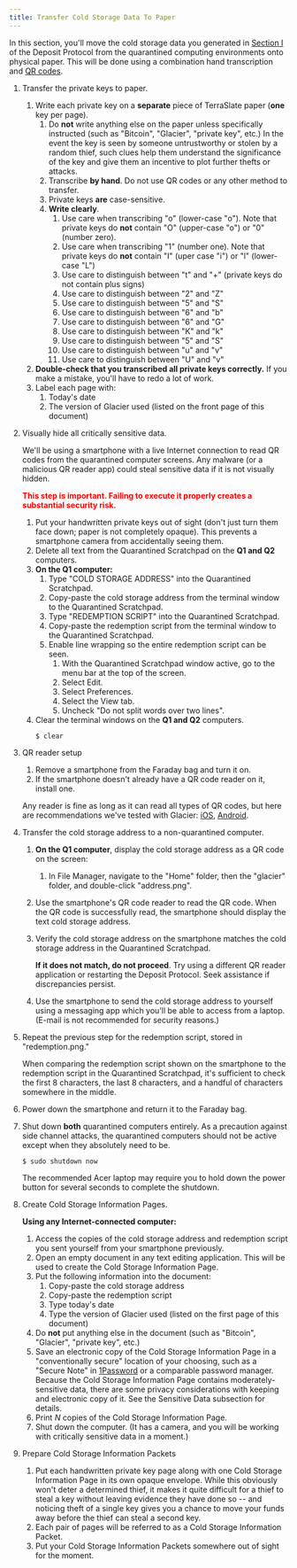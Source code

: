 ```yaml
---
title: Transfer Cold Storage Data To Paper
---
```


In this section, you'll move the cold storage data you generated in [Section I](/docs/deposit/generate-cold-storage-data/) of the Deposit Protocol from the quarantined computing environments onto physical paper. This will be
done using a combination hand transcription and
[QR codes](https://en.wikipedia.org/wiki/QR_code).

1. Transfer the <span class="danger">private keys</span> to paper.
    1. Write each <span class="danger">private key</span> on a **separate** piece
    of TerraSlate paper (**one** key per page).
        1. Do **not** write anything else on the paper unless specifically
        instructed (such as "Bitcoin", "Glacier", "private key", etc.) In the
        event the key is seen by someone untrustworthy or stolen by a random
        thief, such clues help them understand the significance of the key and
        give them an incentive to plot further thefts or attacks.
        2. Transcribe **by hand**. Do not use QR codes or any other method to transfer.
        3. Private keys **are** case-sensitive.
        4. **Write clearly**.
            1. Use care when transcribing "o" (lower-case "o"). Note that
            private keys do **not** contain "O" (upper-case "o") or "0" (number zero).
            2. Use care when transcribing "1" (number one). Note that private
            keys do **not** contain "I" (uper case "i") or "l" (lower-case "L")
            3. Use care to distinguish between "t" and "+" (private keys do
            not contain plus signs)
            4. Use care to distinguish between "2" and "Z"
            5. Use care to distinguish between "5" and "S"
            6. Use care to distinguish between "6" and "b"
            7. Use care to distinguish between "6" and "G"
            8. Use care to distinguish between "K" and "k"
            9. Use care to distinguish between "5" and "S"
            10. Use care to distinguish between "u" and "v"
            11. Use care to distinguish between "U" and "v"
    2. **Double-check that you transcribed all
    <span class="danger">private keys</span> correctly.** If you make a mistake,
    you'll have to redo a lot of work.
    3. Label each page with:
        1. Today's date
        2. The version of Glacier used (listed on the front page of this document)
2. Visually hide all critically sensitive data.

    We'll be using a smartphone with a live Internet connection to read QR
    codes from the quarantined computer screens. Any malware (or a malicious
    QR reader app) could steal sensitive data if it is not visually hidden.

    **<span style="color: red;">This step is important. Failing to execute it properly creates a substantial
    security risk.</span>**

    1. Put your <span class="danger">handwritten private keys</span> out of
    sight (don't just turn them face down; paper is not completely opaque).
    This prevents a smartphone camera from accidentally seeing them.
    2. Delete all text from the Quarantined Scratchpad on the **Q1 and Q2**
    computers.
    3. **On the Q1 computer:**
        1. Type "COLD STORAGE ADDRESS" into the Quarantined Scratchpad.
        2. Copy-paste the <span class="warning">cold storage address</span>
        from the terminal window to the Quarantined Scratchpad.
        3. Type "REDEMPTION SCRIPT" into the Quarantined Scratchpad.
        4. Copy-paste the <danger class="warning">redemption script</danger>
        from the terminal window to the Quarantined Scratchpad.
        5. Enable line wrapping so the entire <span class="warning">redemption
        script</span> can be seen.
            1. With the Quarantined Scratchpad window active, go to the menu
            bar at the top of the screen.
            2. Select Edit.
            3. Select Preferences.
            4. Select the View tab.
            5. Uncheck "Do not split words over two lines".
    4. Clear the terminal windows on the **Q1 and Q2** computers.
       ```
       $ clear
       ```
3. QR reader setup
    1. Remove a smartphone from the Faraday bag and turn it on.
    2. If the smartphone doesn't already have a QR code reader on it, install one.

    Any reader is fine as long as it can read all types of QR codes, but
    here are recommendations we've tested with Glacier:
    [iOS](https://itunes.apple.com/us/app/qr-reader-for-iphone/id368494609?mt=8),
    [Android](https://play.google.com/store/apps/details?id=com.application_4u.qrcode.barcode.scanner.reader.flashlight&hl=en).

4. Transfer the <span class="warning">cold storage address</span> to a
non-quarantined computer.
    1. **On the Q1 computer**, display the
    <span class="warning">cold storage address</span> as a
    <span class="warning">QR code</span> on the screen:
        1. In File Manager, navigate to the "Home" folder, then the "glacier"
        folder, and double-click "address.png".
    2. Use the smartphone's QR code reader to read the <span class="warning">QR
    code</span>. When the <span class="warning">QR code</span> is
    successfully read, the smartphone should display the text
    <span class="warning">cold storage address</span>.
    3. Verify the <span class="warning">cold storage</span> address on the
    smartphone matches the <span class="warning">cold storage address</span> in the Quarantined Scratchpad.

        **If it does not match, do not proceed**. Try using a different QR reader application or restarting the Deposit Protocol. Seek assistance if discrepancies persist.

    4. Use the smartphone to send the
    <span class="warning">cold storage address</span> to yourself using a
    messaging app which you'll be able to access from a laptop.
    (E-mail is not recommended for security reasons.)

5. Repeat the previous step for the
<span class="warning">redemption script</span>, stored in "redemption.png."

    When comparing the <span class="warning">redemption script</span> shown on the smartphone to the
    <span class="warning">redemption script</span> in the Quarantined Scratchpad, it's sufficient to check
    the first 8 characters, the last 8 characters, and a handful of characters
    somewhere in the middle.

6. Power down the smartphone and return it to the Faraday bag.
7. Shut down **both** quarantined computers entirely. As a precaution against
side channel attacks, the quarantined computers should not be active except
when they absolutely need to be.
    ```
    $ sudo shutdown now
    ```
    The recommended Acer laptop may require you to hold down the power button for
    several seconds to complete the shutdown.
8. Create <span class="warning">Cold Storage Information Pages</span>.

   **Using any Internet-connected computer:**
    1. Access the copies of the <span class="warning">cold storage address</span>
    and <span class="warning">redemption script</span> you sent yourself from
    your smartphone previously.
    2. Open an empty document in any text editing application. This will be used
    to create the <span class="warning">Cold Storage Information Page</span>.
    3. Put the following information into the document:
        1. Copy-paste the <span class="warning">cold storage address</span>
        2. Copy-paste the <span class="warning">redemption script</span>
        3. Type today's date
        4. Type the version of Glacier used (listed on the first page of this document)
    4. Do **not** put anything else in the document (such as "Bitcoin",
        "Glacier", "private key", etc.)
    5. Save an electronic copy of the <span class="warning">Cold Storage
        Information Page</span> in a "conventionally secure" location of your choosing,
        such as a "Secure Note" in [1Password](https://1password.com/) or a comparable password
        manager. Because the Cold Storage Information Page contains
        moderately-sensitive data, there are some privacy considerations with keeping and
        electronic copy of it. See the Sensitive Data subsection for details.
    6. Print *N* copies of the
        <span class="warning">Cold Storage Information Page</span>.
    7. Shut down the computer. (It has a camera, and you will be working with
        critically sensitive data in a moment.)
9. Prepare <span class="danger">Cold Storage Information Packets</span>
    1. Put each <span class="danger">handwritten private key page</span> along
    with one Cold <span class="warning">Storage Information Page</span> in its own
    opaque envelope. While this obviously won't deter a determined
    thief, it makes it quite difficult for a thief to steal a key without leaving
    evidence they have done so -- and noticing theft of a single key gives you a
    chance to move your funds away before the thief can steal a second key.
    2. Each pair of pages will be referred to as a
    <span class="danger">Cold Storage Information Packet</span>.
    3. Put your <span class="danger">Cold Storage Information Packets</span>
    somewhere out of sight for the moment.
